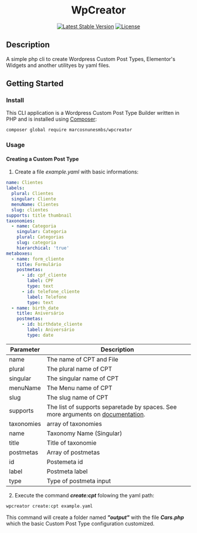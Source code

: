 <h1 align="center">WpCreator</h1>
<p align="center">
    <!-- <img alt="Preview" src="/art/preview.png"> -->
	<p align="center">
		<a href="//packagist.org/packages/marcosnunesmbs/wpcreator"><img alt="Latest Stable Version" src="https://img.shields.io/packagist/v/marcosnunesmbs/wpcreator.svg?style=flat-square"></a>
		<a href="//packagist.org/packages/marcosnunesmbs/wpcreator"><img alt="License" src="https://poser.pugx.org/marcosnunesmbs/wpcreator/license"></a>
	</p>
</p>

## Description

A simple php cli to create Wordpress Custom Post Types, Elementor's Widgets and another utilityes by yaml files.

## Getting Started

### Install
This CLI application is a Wordpress Custom Post Type Builder written in PHP and is installed using [Composer](https://getcomposer.org/):

``` bash
composer global require marcosnunesmbs/wpcreator
```

### Usage

#### Creating a Custom Post Type

1. Create a file *example.yaml* with basic informations:

``` yaml
name: Clientes
labels:
  plural: Clientes
  singular: Cliente
  menuName: Clientes
  slug: clientes
supports: title thumbnail
taxonomies:
  - name: Categoria
    singular: Categoria
    plural: Categorias
    slug: categoria
    hierarchical: 'true'
metaboxes:
  - name: form_cliente
    title: Formulário
    postmetas:
      - id: cpf_cliente
        label: CPF
        type: text
      - id: telefone_cliente
        label: Telefone
        type: text
  - name: birth_date
    title: Aniversário
    postmetas:
      - id: birthdate_cliente
        label: Aniversário
        type: date

```
|Parameter | Description|
| -------- | ---------- |
name | The name of CPT and File
plural | The plural name of CPT
singular | The singular name of CPT
menuName | The Menu name of CPT
slug | The slug name of CPT
supports | The list of supports separetade by spaces. See more arguments on [documentation](https://developer.wordpress.org/reference/functions/register_post_type/#supports).
taxonomies | array of taxonomies
name | Taxonomy Name (Singular)
title | Title of taxonomie
postmetas | Array of postmetas
id | Postemeta id
label | Postmeta label
type | Type of postmeta input

2. Execute the command __*create:cpt*__ folowing the yaml path:

```php
wpcreator create:cpt example.yaml
```

This command will create a folder named __*"output"*__ with the file __*Cars.php*__ which the basic Custom Post Type configuration customized.